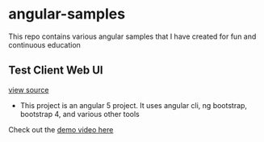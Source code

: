 # angular-samples
This repo contains various angular samples that I have created for fun and continuous education

## Test Client Web UI
[view source](../reporting-test-client/testClientWebUi)

- This project is an angular 5 project.  It uses angular cli, ng bootstrap, bootstrap 4, and various other tools

Check out the [demo video here](https://drive.google.com/file/d/1LI8CI5XsacY7L8rdo8qfqfLel64C2c7R/view?usp=sharing)


